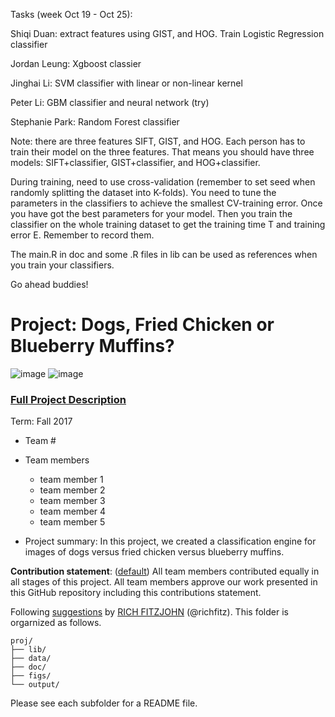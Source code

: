 Tasks (week Oct 19 - Oct 25):

Shiqi Duan: extract features using GIST, and HOG. Train Logistic Regression classifier

Jordan Leung: Xgboost classier

Jinghai Li: SVM classifier with linear or non-linear kernel

Peter Li: GBM classifier and neural network (try)

Stephanie Park: Random Forest classifier

Note: there are three features SIFT, GIST, and HOG. Each person has to train their model on the three features. That means you should have three models: SIFT+classifier, GIST+classifier, and HOG+classifier. 

During training, need to use cross-validation (remember to set seed when randomly splitting the dataset into K-folds). You need to tune the parameters in the classifiers to achieve the smallest CV-training error. Once you have got the best parameters for your model. Then you train the classifier on the whole training dataset to get the training time T and training error E. Remember to record them.

The main.R in doc and some .R files in lib can be used as references when you train your classifiers.


Go ahead buddies!



# Project: Dogs, Fried Chicken or Blueberry Muffins?
![image](figs/chicken.jpg)
![image](figs/muffin.jpg)

### [Full Project Description](doc/project3_desc.md)

Term: Fall 2017

+ Team #
+ Team members
	+ team member 1
	+ team member 2
	+ team member 3
	+ team member 4
	+ team member 5

+ Project summary: In this project, we created a classification engine for images of dogs versus fried chicken versus blueberry muffins. 
	
**Contribution statement**: ([default](doc/a_note_on_contributions.md)) All team members contributed equally in all stages of this project. All team members approve our work presented in this GitHub repository including this contributions statement. 

Following [suggestions](http://nicercode.github.io/blog/2013-04-05-projects/) by [RICH FITZJOHN](http://nicercode.github.io/about/#Team) (@richfitz). This folder is orgarnized as follows.

```
proj/
├── lib/
├── data/
├── doc/
├── figs/
└── output/
```

Please see each subfolder for a README file.
